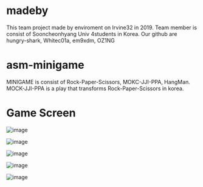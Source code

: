 # madeby
This team project made by enviroment on Irvine32 in 2019.
Team member is consist of Sooncheonhyang Univ 4students in Korea. 
Our github are hungry-shark, Whitec01a, em9xdm, OZ1NG
# asm-minigame
MINIGAME is consist of Rock-Paper-Scissors, MOKC-JJI-PPA, HangMan.
MOCK-JJI-PPA is a play that transforms Rock-Paper-Scissors in korea.

# Game Screen
![image](https://user-images.githubusercontent.com/43433753/59097180-d9c16100-8957-11e9-92da-582c6e7b4b3d.png)

![image](https://user-images.githubusercontent.com/43433753/59097136-c0201980-8957-11e9-9b2e-ff931b5a7d35.png)

![image](https://user-images.githubusercontent.com/43433753/59097236-fcec1080-8957-11e9-81a4-8fc87eb6a2bb.png)

![image](https://user-images.githubusercontent.com/43433753/59097263-15f4c180-8958-11e9-87b2-161825b214ff.png)

![image](https://user-images.githubusercontent.com/43433753/59097316-2f960900-8958-11e9-9e81-74d488b45a21.png)
